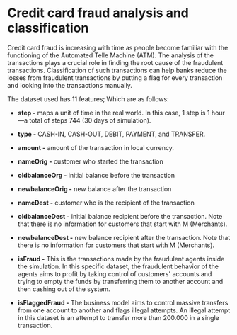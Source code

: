 Credit card fraud analysis and classification
===

Credit card fraud is increasing with time as people become familiar with the functioning of the Automated Telle Machine (ATM). The analysis of the transactions plays a crucial role in finding the root cause of the fraudulent transactions. Classification of such transactions can help banks reduce the losses from fraudulent transactions by putting a flag for every transaction and looking into the transactions manually.

The dataset used has 11 features; Which are as follows:

- **step -** maps a unit of time in the real world. In this case, 1 step is 1 hour—a total of steps 744 (30 days of simulation).

- **type -** CASH-IN, CASH-OUT, DEBIT, PAYMENT, and TRANSFER.

- **amount -** amount of the transaction in local currency.

- **nameOrig -** customer who started the transaction

- **oldbalanceOrg -** initial balance before the transaction

- **newbalanceOrig -** new balance after the transaction

- **nameDest -** customer who is the recipient of the transaction

- **oldbalanceDest -** initial balance recipient before the transaction. Note that there is no information for customers that start with M (Merchants).

- **newbalanceDest -** new balance recipient after the transaction. Note that there is no information for customers that start with M (Merchants).

- **isFraud -** This is the transactions made by the fraudulent agents inside the simulation. In this specific dataset, the fraudulent behavior of the agents aims to profit by taking control of customers' accounts and trying to empty the funds by transferring them to another account and then cashing out of the system.

- **isFlaggedFraud -** The business model aims to control massive transfers from one account to another and flags illegal attempts. An illegal attempt in this dataset is an attempt to transfer more than 200.000 in a single transaction.
